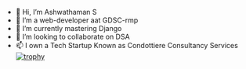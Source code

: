 - 👋 Hi, I’m Ashwathaman S
- 👀 I’m a web-developer aat GDSC-rmp
- 🌱 I’m currently mastering Django
- 💞️ I’m looking to collaborate on DSA
- 📫 I own a Tech Startup Known as Condottiere Consultancy Services
[![trophy](https://github-profile-trophy.vercel.app/?username=Ashwaaahere)](https://github.com/ryo-ma/github-profile-trophy)
